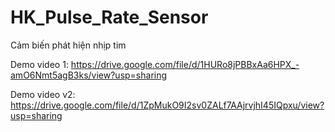 # HK_Pulse_Rate_Sensor

Cảm biến phát hiện nhịp tim

Demo video 1: https://drive.google.com/file/d/1HURo8jPBBxAa6HPX_-amO6Nmt5agB3ks/view?usp=sharing

Demo video v2: https://drive.google.com/file/d/1ZpMukO9I2sv0ZALf7AAjrvjhI45IQpxu/view?usp=sharing
